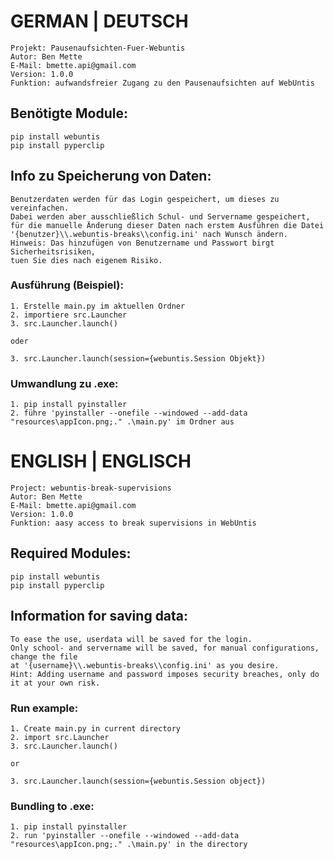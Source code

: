 # GERMAN | DEUTSCH

    Projekt: Pausenaufsichten-Fuer-Webuntis
    Autor: Ben Mette
    E-Mail: bmette.api@gmail.com
    Version: 1.0.0
    Funktion: aufwandsfreier Zugang zu den Pausenaufsichten auf WebUntis


## Benötigte Module:
    pip install webuntis
    pip install pyperclip


## Info zu Speicherung von Daten:
    Benutzerdaten werden für das Login gespeichert, um dieses zu vereinfachen.
    Dabei werden aber ausschließlich Schul- und Servername gespeichert,
    für die manuelle Änderung dieser Daten nach erstem Ausführen die Datei
    '{benutzer}\\.webuntis-breaks\\config.ini' nach Wunsch ändern.
    Hinweis: Das hinzufügen von Benutzername und Passwort birgt Sicherheitsrisiken, 
    tuen Sie dies nach eigenem Risiko.


### Ausführung (Beispiel):
    1. Erstelle main.py im aktuellen Ordner
    2. importiere src.Launcher
    3. src.Launcher.launch()

    oder

    3. src.Launcher.launch(session={webuntis.Session Objekt})

### Umwandlung zu .exe:
    1. pip install pyinstaller
    2. führe 'pyinstaller --onefile --windowed --add-data "resources\appIcon.png;." .\main.py' im Ordner aus



# ENGLISH | ENGLISCH

    Project: webuntis-break-supervisions
    Autor: Ben Mette
    E-Mail: bmette.api@gmail.com
    Version: 1.0.0
    Funktion: aasy access to break supervisions in WebUntis


## Required Modules:
    pip install webuntis
    pip install pyperclip


## Information for saving data:
    To ease the use, userdata will be saved for the login.
    Only school- and servername will be saved, for manual configurations, change the file
    at '{username}\\.webuntis-breaks\\config.ini' as you desire.
    Hint: Adding username and password imposes security breaches, only do it at your own risk.


### Run example:
    1. Create main.py in current directory
    2. import src.Launcher
    3. src.Launcher.launch()

    or

    3. src.Launcher.launch(session={webuntis.Session object})

### Bundling to .exe:
    1. pip install pyinstaller
    2. run 'pyinstaller --onefile --windowed --add-data "resources\appIcon.png;." .\main.py' in the directory




